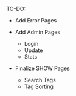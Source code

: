 TO-DO:

* Add Error Pages

* Add Admin Pages
  * Login
  * Update
  * Stats

* Finalize SHOW Pages
  * Search Tags
  * Tag Sorting